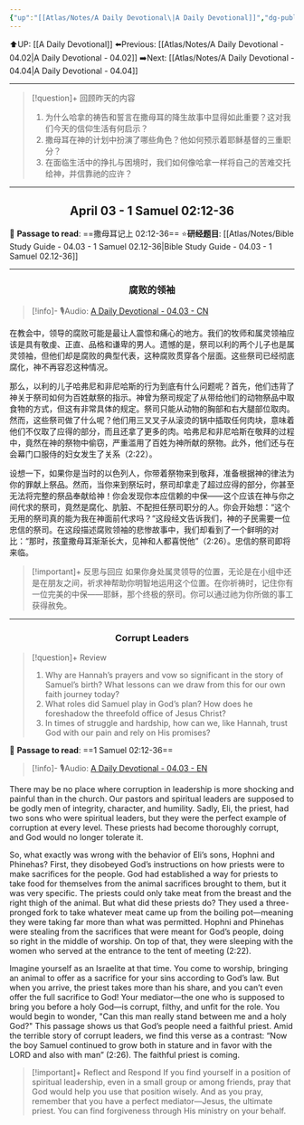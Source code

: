 ```yaml
---
{"up":"[[Atlas/Notes/A Daily Devotional\|A Daily Devotional]]","dg-publish":true,"permalink":"/atlas/notes/a-daily-devotional-04-03/","dgPassFrontmatter":true}
---
```


 ⬆️UP: [[A Daily Devotional]]
⬅️Previous: [[Atlas/Notes/A Daily Devotional - 04.02\|A Daily Devotional - 04.02]]
➡️Next: [[Atlas/Notes/A Daily Devotional - 04.04\|A Daily Devotional - 04.04]]

---

> [!question]+ 回顾昨天的内容
> 1. ⁠为什么哈拿的祷告和誓言在撒母耳的降生故事中显得如此重要？这对我们今天的信仰生活有何启示？
> 2. 撒母耳在神的计划中扮演了哪些角色？他如何预示着耶稣基督的三重职分？
> 3. 在面临生活中的挣扎与困境时，我们如何像哈拿一样将自己的苦难交托给神，并信靠祂的应许？

---
## <center>April 03 -  1 Samuel 02:12-36</center>

📖 **Passage to read**: ==撒母耳记上 02:12-36==
⭐**研经题目**: [[Atlas/Notes/Bible Study Guide - 04.03 - 1 Samuel 02.12-36\|Bible Study Guide - 04.03 - 1 Samuel 02.12-36]]

---
### <center>腐败的领袖</center>

> [!info]- 🎙️Audio: [A Daily Devotional - 04.03 - CN]()

在教会中，领导的腐败可能是最让人震惊和痛心的地方。我们的牧师和属灵领袖应该是具有敬虔、正直、品格和谦卑的男人。遗憾的是，祭司以利的两个儿子也是属灵领袖，但他们却是腐败的典型代表，这种腐败贯穿各个层面。这些祭司已经彻底腐化，神不再容忍这种情况。

那么，以利的儿子哈弗尼和非尼哈斯的行为到底有什么问题呢？首先，他们违背了神关于祭司如何为百姓献祭的指示。神曾为祭司规定了从带给他们的动物祭品中取食物的方式，但这有非常具体的规定。祭司只能从动物的胸部和右大腿部位取肉。然而，这些祭司做了什么呢？他们用三叉叉子从滚烫的锅中插取任何肉块，意味着他们不仅取了应得的部分，而且还拿了更多的肉。哈弗尼和非尼哈斯在敬拜的过程中，竟然在神的祭物中偷窃，严重滥用了百姓为神所献的祭物。此外，他们还与在会幕门口服侍的妇女发生了关系（2:22）。

设想一下，如果你是当时的以色列人，你带着祭物来到敬拜，准备根据神的律法为你的罪献上祭品。然而，当你来到祭坛时，祭司却拿走了超过应得的部分，你甚至无法将完整的祭品奉献给神！你会发现你本应信赖的中保——这个应该在神与你之间代求的祭司，竟然是腐化、肮脏、不配担任祭司职分的人。你会开始想：“这个无用的祭司真的能为我在神面前代求吗？”这段经文告诉我们，神的子民需要一位忠信的祭司。在这段描述腐败领袖的悲惨故事中，我们却看到了一个鲜明的对比：“那时，孩童撒母耳渐渐长大，见神和人都喜悦他”（2:26）。忠信的祭司即将来临。

> [!important]+ 反思与回应
如果你身处属灵领导的位置，无论是在小组中还是在朋友之间，祈求神帮助你明智地运用这个位置。在你祈祷时，记住你有一位完美的中保——耶稣，那个终极的祭司。你可以通过祂为你所做的事工获得赦免。



---
### <center>Corrupt Leaders</center>

> [!question]+ Review
> 1. ⁠Why are Hannah’s prayers and vow so significant in the story of Samuel’s birth? What lessons can we draw from this for our own faith journey today?
> 2. What roles did Samuel play in God’s plan? How does he foreshadow the threefold office of Jesus Christ?
> 3. ⁠In times of struggle and hardship, how can we, like Hannah, trust God with our pain and rely on His promises?

📖 **Passage to read**: ==1 Samuel 02:12-36==

> [!info]- 🎙️Audio: [A Daily Devotional - 04.03 - EN]()  

There may be no place where corruption in leadership is more shocking and painful than in the church. Our pastors and spiritual leaders are supposed to be godly men of integrity, character, and humility. Sadly, Eli, the priest, had two sons who were spiritual leaders, but they were the perfect example of corruption at every level. These priests had become thoroughly corrupt, and God would no longer tolerate it.

So, what exactly was wrong with the behavior of Eli’s sons, Hophni and Phinehas? First, they disobeyed God’s instructions on how priests were to make sacrifices for the people. God had established a way for priests to take food for themselves from the animal sacrifices brought to them, but it was very specific. The priests could only take meat from the breast and the right thigh of the animal. But what did these priests do? They used a three-pronged fork to take whatever meat came up from the boiling pot—meaning they were taking far more than what was permitted. Hophni and Phinehas were stealing from the sacrifices that were meant for God’s people, doing so right in the middle of worship. On top of that, they were sleeping with the women who served at the entrance to the tent of meeting (2:22).

Imagine yourself as an Israelite at that time. You come to worship, bringing an animal to offer as a sacrifice for your sins according to God’s law. But when you arrive, the priest takes more than his share, and you can’t even offer the full sacrifice to God! Your mediator—the one who is supposed to bring you before a holy God—is corrupt, filthy, and unfit for the role. You would begin to wonder, "Can this man really stand between me and a holy God?" This passage shows us that God’s people need a faithful priest. Amid the terrible story of corrupt leaders, we find this verse as a contrast: “Now the boy Samuel continued to grow both in stature and in favor with the LORD and also with man” (2:26). The faithful priest is coming.

> [!important]+ Reflect and Respond
If you find yourself in a position of spiritual leadership, even in a small group or among friends, pray that God would help you use that position wisely. And as you pray, remember that you have a perfect mediator—Jesus, the ultimate priest. You can find forgiveness through His ministry on your behalf.





























